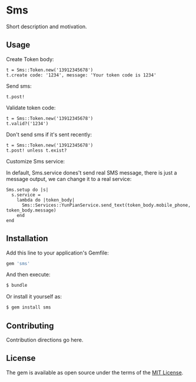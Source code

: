 # Sms
Short description and motivation.

## Usage

Create Token body:

    t = Sms::Token.new('13912345678')
    t.create code: '1234', message: 'Your token code is 1234'

Send sms:

    t.post!

Validate token code:

    t = Sms::Token.new('13912345678')
    t.valid?('1234')

Don't send sms if it's sent recently:

    t = Sms::Token.new('13912345678')
    t.post! unless t.exist?

Customize Sms service:

In default, Sms.service dones't send real SMS message, there is just a message output,
we can change it to a real service:

    Sms.setup do |s|
      s.service =
        lambda do |token_body|
          Sms::Services::YunPianService.send_text(token_body.mobile_phone, token_body.message)
        end
    end

## Installation
Add this line to your application's Gemfile:

```ruby
gem 'sms'
```

And then execute:
```bash
$ bundle
```

Or install it yourself as:
```bash
$ gem install sms
```

## Contributing
Contribution directions go here.

## License
The gem is available as open source under the terms of the [MIT License](http://opensource.org/licenses/MIT).
